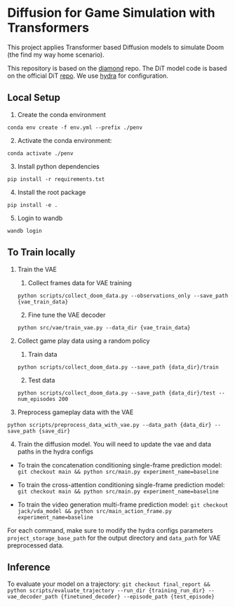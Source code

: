 # Diffusion for Game Simulation with Transformers

This project applies Transformer based Diffusion models to simulate Doom (the find my way home scenario).

This repository is based on the [diamond](https://github.com/eloialonso/diamond/tree/csgo) repo. The DiT model code is based on the official DiT [repo](https://github.com/facebookresearch/DiT/blob/main/models.py). We use [hydra](https://hydra.cc/docs/intro/) for configuration.

## Local Setup

1. Create the conda environment

`conda env create -f env.yml --prefix ./penv`

2. Activate the conda environment:

 `conda activate ./penv`

3. Install python dependencies

`pip install -r requirements.txt`

4. Install the root package

`pip install -e .`

5. Login to wandb

`wandb login`

## To Train locally

1. Train the VAE
    1. Collect frames data for VAE training

    `python scripts/collect_doom_data.py --observations_only --save_path {vae_train_data}`

    2. Fine tune the VAE decoder

    `python src/vae/train_vae.py --data_dir {vae_train_data}`

2. Collect game play data using a random policy

    1. Train data

    `python scripts/collect_doom_data.py --save_path {data_dir}/train`

    2. Test data

    `python scripts/collect_doom_data.py --save_path {data_dir}/test --num_episodes 200`

3. Preprocess gameplay data with the VAE

`python scripts/preprocess_data_with_vae.py --data_path {data_dir} --save_path {save_dir}`

4. Train the diffusion model. You will need to update the vae and data paths in the hydra configs

- To train the concatenation conditioning single-frame prediction model: `git checkout main && python src/main.py experiment_name=baseline`

- To train the cross-attention conditioning single-frame prediction model: `git checkout main && python src/main.py experiment_name=baseline`

- To train the video generation multi-frame prediction model: `git checkout jack/vda_model && python src/main_action_frame.py experiment_name=baseline`

For each command, make sure to modify the hydra configs parameters `project_storage_base_path` for the output directory and `data_path` for VAE preprocessed data.

## Inference

To evaluate your model on a trajectory:
`git checkout final_report && python scripts/evaluate_trajectory --run_dir {training_run_dir} --vae_decoder_path {finetuned_decoder} --episode_path {test_episode}`
